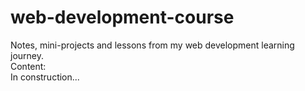 # web-development-course
Notes, mini-projects and lessons from my web development learning journey. <br />
Content: <br />
In construction...

